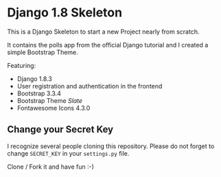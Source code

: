 # Django 1.8 Skeleton

This is a Django Skeleton to start a new Project nearly from scratch.

It contains the polls app from the official Django tutorial and I created a simple Bootstrap Theme.

Featuring:
* Django 1.8.3
* User registration and authentication in the frontend
* Bootstrap 3.3.4
* Bootstrap Theme *Slate*
* Fontawesome Icons 4.3.0


## Change your Secret Key
I recognize several people cloning this repository. Please do not forget to change `SECRET_KEY` in your `settings.py` file.

Clone / Fork it and have fun :-)
